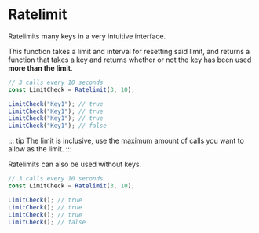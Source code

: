 # Ratelimit

Ratelimits many keys in a very intuitive interface.

This function takes a limit and interval for resetting said limit, and returns a function that takes a key and returns whether or not the key has been used **more than the limit**.

```ts
// 3 calls every 10 seconds
const LimitCheck = Ratelimit(3, 10);

LimitCheck("Key1"); // true
LimitCheck("Key1"); // true
LimitCheck("Key1"); // true
LimitCheck("Key1"); // false
```

::: tip
The limit is inclusive, use the maximum amount of calls you want to allow as the limit.
:::

Ratelimits can also be used without keys.

```ts
// 3 calls every 10 seconds
const LimitCheck = Ratelimit(3, 10);

LimitCheck(); // true
LimitCheck(); // true
LimitCheck(); // true
LimitCheck(); // false
```
